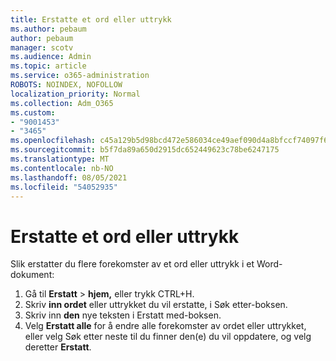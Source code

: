 ```yaml
---
title: Erstatte et ord eller uttrykk
ms.author: pebaum
author: pebaum
manager: scotv
ms.audience: Admin
ms.topic: article
ms.service: o365-administration
ROBOTS: NOINDEX, NOFOLLOW
localization_priority: Normal
ms.collection: Adm_O365
ms.custom:
- "9001453"
- "3465"
ms.openlocfilehash: c45a129b5d98bcd472e586034ce49aef090d4a8bfccf74097f6df8b0f5379184
ms.sourcegitcommit: b5f7da89a650d2915dc652449623c78be6247175
ms.translationtype: MT
ms.contentlocale: nb-NO
ms.lasthandoff: 08/05/2021
ms.locfileid: "54052935"
---
```

# <a name="replace-a-word-or-phrase"></a>Erstatte et ord eller uttrykk

Slik erstatter du flere forekomster av et ord eller uttrykk i et Word-dokument:

1. Gå til **Erstatt**  >  **hjem,** eller trykk CTRL+H.
2. Skriv **inn ordet** eller uttrykket du vil erstatte, i Søk etter-boksen. 
3. Skriv inn **den** nye teksten i Erstatt med-boksen.
3. Velg **Erstatt alle** for å endre alle forekomster  av ordet eller uttrykket, eller velg Søk etter neste til du finner den(e) du vil oppdatere, og velg deretter **Erstatt**.